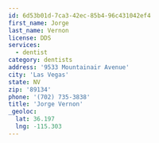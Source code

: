 ```yaml
---
id: 6d53b01d-7ca3-42ec-85b4-96c431042ef4
first_name: Jorge
last_name: Vernon
license: DDS
services:
  - dentist
category: dentists
address: '9533 Mountainair Avenue'
city: 'Las Vegas'
state: NV
zip: '89134'
phone: '(702) 735-3838'
title: 'Jorge Vernon'
_geoloc:
  lat: 36.197
  lng: -115.303
---
```

